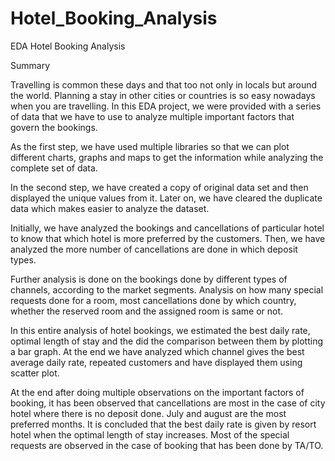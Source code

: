 # Hotel_Booking_Analysis

EDA Hotel Booking Analysis

Summary

Travelling is common these days and that too not only in locals but around the world. Planning a stay in other cities or countries is so easy nowadays when you are travelling. In this EDA project, we were provided with a series of data that we have to use to analyze multiple important factors that govern the bookings.

As the first step, we have used multiple libraries so that we can plot different charts, graphs and maps to get the information while analyzing the complete set of data.

In the second step, we have created a copy of original data set and then displayed the unique values from it. Later on, we have cleared the duplicate data which makes easier to analyze the dataset.

Initially, we have analyzed the bookings and cancellations of particular hotel to know that which hotel is more preferred by the customers. Then, we have analyzed the more number of cancellations are done in which deposit types.

Further analysis is done on the bookings done by different types of channels, according to the market segments. Analysis on how many special requests done for a room, most cancellations done by which country, whether the reserved room and the assigned room is same or not.

In this entire analysis of hotel bookings, we estimated the best daily rate, optimal length of stay and the did the comparison between them by plotting a bar graph. At the end we have analyzed which channel gives the best average daily rate, repeated customers and have displayed them using scatter plot.

At the end after doing multiple observations on the important factors of booking, it has been observed that cancellations are most in the case of city hotel where there is no deposit done. July and august are the most preferred months. It is concluded that the best daily rate is given by resort hotel when the optimal length of stay increases. Most of the special requests are observed in the case of booking that has been done by TA/TO.
